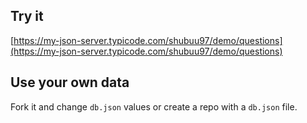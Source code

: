 ## Try it

[https://my-json-server.typicode.com/shubuu97/demo/questions](https://my-json-server.typicode.com/shubuu97/demo/questions)

## Use your own data

Fork it and change `db.json` values or create a repo with a `db.json` file.
